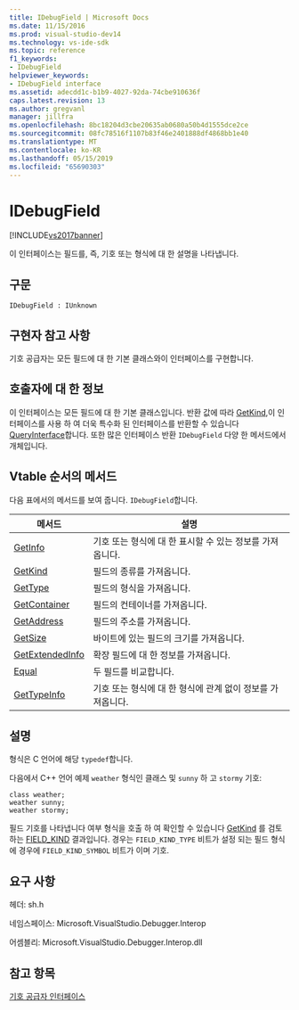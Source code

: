 ```yaml
---
title: IDebugField | Microsoft Docs
ms.date: 11/15/2016
ms.prod: visual-studio-dev14
ms.technology: vs-ide-sdk
ms.topic: reference
f1_keywords:
- IDebugField
helpviewer_keywords:
- IDebugField interface
ms.assetid: adecdd1c-b1b9-4027-92da-74cbe910636f
caps.latest.revision: 13
ms.author: gregvanl
manager: jillfra
ms.openlocfilehash: 8bc18204d3cbe20635ab0680a50b4d1555dce2ce
ms.sourcegitcommit: 08fc78516f1107b83f46e2401888df4868bb1e40
ms.translationtype: MT
ms.contentlocale: ko-KR
ms.lasthandoff: 05/15/2019
ms.locfileid: "65690303"
---
```

# <a name="idebugfield"></a>IDebugField
[!INCLUDE[vs2017banner](../../../includes/vs2017banner.md)]

이 인터페이스는 필드를, 즉, 기호 또는 형식에 대 한 설명을 나타냅니다.  
  
## <a name="syntax"></a>구문  
  
```  
IDebugField : IUnknown  
```  
  
## <a name="notes-for-implementers"></a>구현자 참고 사항  
 기호 공급자는 모든 필드에 대 한 기본 클래스와이 인터페이스를 구현합니다.  
  
## <a name="notes-for-callers"></a>호출자에 대 한 정보  
 이 인터페이스는 모든 필드에 대 한 기본 클래스입니다. 반환 값에 따라 [GetKind](../../../extensibility/debugger/reference/idebugfield-getkind.md),이 인터페이스를 사용 하 여 더욱 특수화 된 인터페이스를 반환할 수 있습니다 [QueryInterface](https://msdn.microsoft.com/library/62fce95e-aafa-4187-b50b-e6611b74c3b3)합니다. 또한 많은 인터페이스 반환 `IDebugField` 다양 한 메서드에서 개체입니다.  
  
## <a name="methods-in-vtable-order"></a>Vtable 순서의 메서드  
 다음 표에서의 메서드를 보여 줍니다. `IDebugField`합니다.  
  
|메서드|설명|  
|------------|-----------------|  
|[GetInfo](../../../extensibility/debugger/reference/idebugfield-getinfo.md)|기호 또는 형식에 대 한 표시할 수 있는 정보를 가져옵니다.|  
|[GetKind](../../../extensibility/debugger/reference/idebugfield-getkind.md)|필드의 종류를 가져옵니다.|  
|[GetType](../../../extensibility/debugger/reference/idebugfield-gettype.md)|필드의 형식을 가져옵니다.|  
|[GetContainer](../../../extensibility/debugger/reference/idebugfield-getcontainer.md)|필드의 컨테이너를 가져옵니다.|  
|[GetAddress](../../../extensibility/debugger/reference/idebugfield-getaddress.md)|필드의 주소를 가져옵니다.|  
|[GetSize](../../../extensibility/debugger/reference/idebugfield-getsize.md)|바이트에 있는 필드의 크기를 가져옵니다.|  
|[GetExtendedInfo](../../../extensibility/debugger/reference/idebugfield-getextendedinfo.md)|확장 필드에 대 한 정보를 가져옵니다.|  
|[Equal](../../../extensibility/debugger/reference/idebugfield-equal.md)|두 필드를 비교합니다.|  
|[GetTypeInfo](../../../extensibility/debugger/reference/idebugfield-gettypeinfo.md)|기호 또는 형식에 대 한 형식에 관계 없이 정보를 가져옵니다.|  
  
## <a name="remarks"></a>설명  
 형식은 C 언어에 해당 `typedef`합니다.  
  
 다음에서 C++ 언어 예제 `weather` 형식인 클래스 및 `sunny` 하 고 `stormy` 기호:  
  
```cpp#  
class weather;  
weather sunny;  
weather stormy;  
```  
  
 필드 기호를 나타냅니다 여부 형식을 호출 하 여 확인할 수 있습니다 [GetKind](../../../extensibility/debugger/reference/idebugfield-getkind.md) 를 검토 하는 [FIELD_KIND](../../../extensibility/debugger/reference/field-kind.md) 결과입니다. 경우는 `FIELD_KIND_TYPE` 비트가 설정 되는 필드 형식에 경우에 `FIELD_KIND_SYMBOL` 비트가 이며 기호.  
  
## <a name="requirements"></a>요구 사항  
 헤더: sh.h  
  
 네임스페이스: Microsoft.VisualStudio.Debugger.Interop  
  
 어셈블리: Microsoft.VisualStudio.Debugger.Interop.dll  
  
## <a name="see-also"></a>참고 항목  
 [기호 공급자 인터페이스](../../../extensibility/debugger/reference/symbol-provider-interfaces.md)
